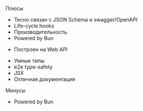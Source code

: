 <SlideLogo framework="ElysiaJS" title="Плюсы и минусы"/>

<p class="text-green">Плюсы</p>

- Тесно связан с JSON Schema и swagger/OpenAPI
- Life-cycle hooks
- Производительность
- Powered by Bun

<v-clicks>

- Построен на Web API

</v-clicks>

<div class="opacity-0">

- Умные типы
- e2e type-safety
- JSX 
- Отличная документация

</div>
<p class="text-red">Минусы</p>

- Powered by Bun


<!-- - Молодой -->